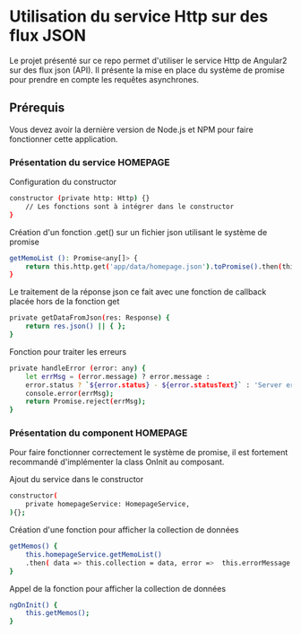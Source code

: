# Utilisation du service Http sur des flux JSON

Le projet présenté sur ce repo permet d'utiliser le service Http de Angular2 sur des flux json (API). Il présente la mise en place du système de promise pour prendre en compte les requêtes asynchrones.

## Prérequis

Vous devez avoir la dernière version de Node.js et NPM pour faire fonctionner cette application.
    

### Présentation du service HOMEPAGE

Configuration du constructor
```bash
constructor (private http: Http) {}
    // Les fonctions sont à intégrer dans le constructor
}
```

Création d'un fonction .get() sur un fichier json utilisant le système de promise
```bash
getMemoList (): Promise<any[]> {
    return this.http.get('app/data/homepage.json').toPromise().then(this.getDataFromJson).catch(this.handleError);
}
```

Le traitement de la réponse json ce fait avec une fonction de callback placée hors de la fonction get
```bash
private getDataFromJson(res: Response) {
    return res.json() || { };
}
```

Fonction pour traiter les erreurs
```bash
private handleError (error: any) {
    let errMsg = (error.message) ? error.message :
    error.status ? `${error.status} - ${error.statusText}` : 'Server error';
    console.error(errMsg);
    return Promise.reject(errMsg);
}
```

### Présentation du component HOMEPAGE

Pour faire fonctionner correctement le système de promise, il est fortement recommandé d'implémenter la class OnInit au composant.

Ajout du service dans le constructor
```bash
constructor(
    private homepageService: HomepageService,
){};
```

Création d'une fonction pour afficher la collection de données
```bash
getMemos() {
    this.homepageService.getMemoList()
    .then( data => this.collection = data, error =>  this.errorMessage = <any>error);
}
```

Appel de la fonction pour afficher la collection de données
```bash
ngOnInit() { 
    this.getMemos(); 
}
```
